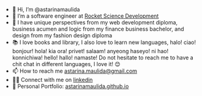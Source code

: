 - 👋 Hi, I’m @astarinamaulida
- 🌱 I’m a software engineer at [Rocket Science Development](https://rocketscience.one/)
- 💞️ I have unique perspectives from my web development diploma, business acumen and logic from my finance business bachelor, and design from my fashion design diploma
- 📚 I love books and library, I also love to learn new languages, halo! ciao! bonjour! hola! kia ora! privet! salaam! anyeong haseyo! ni hao! konnichiwa! hello! hallo! namaste! Do not hesitate to reach me to have a chit chat in different languages, I love it! 😊
- 📫 How to reach me [astarina.maulida@gmail.com](mailto:astarina.maulida@gmail.com)
- 🧕🏻  Connect with me on [linkedin](https://www.linkedin.com/in/astarinamaulida/)
- 🎨 Personal Portfolio: [astarinamaulida.github.io](https://astarinamaulida.github.io/)

<!---
astarinamaulida/astarinamaulida is a ✨ special ✨ repository because its `README.md` (this file) appears on your GitHub profile.
You can click the Preview link to take a look at your changes.
--->
